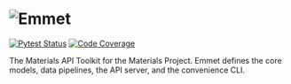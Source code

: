 # ![Emmet](docs/images/logo_w_text.svg)


[![Pytest Status](https://github.com/materialsproject/emmet/workflows/testing/badge.svg)](https://github.com/materialsproject/emmet/actions?query=workflow%3Atesting)
[![Code Coverage](https://codecov.io/gh/materialsproject/emmet/branch/main/graph/badge.svg)](https://codecov.io/gh/materialsproject/emmet)

The Materials API Toolkit for the Materials Project. Emmet defines the core models, data pipelines, the API server, and the convenience CLI.
